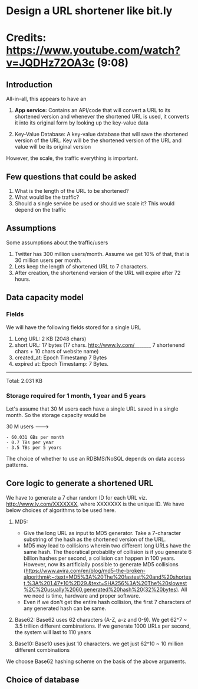 # Design a URL shortener like bit.ly

# Credits: https://www.youtube.com/watch?v=JQDHz72OA3c (9:08)

## Introduction
All-in-all, this appears to have an 

1.  **App service:** Contains an API/code that will convert a URL to its shortened version and whenever the shortened URL is used, it converts it into its original form by looking up the key-value data

2. Key-Value Database: A key-value database that will save the shortened version of the URL. Key will be the shortened version of the URL and value will be its original version

However, the scale, the traffic everything is important.

## Few questions that could be asked

1. What is the length of the URL to be shortened?
2. What would be the traffic?
3. Should a single service be used or should we scale it? This would depend on the traffic

## Assumptions

Some assumptions about the traffic/users
1. Twitter has 300 million users/month. Assume we get 10% of that, that is 30 million users per month.
2. Lets keep the length of shortened URL to 7 characters.
3. After creation, the shortenend version of the URL will expire after 72 hours.

## Data capacity model

### Fields
We will have the following fields stored for a single URL

1. Long URL: 2 KB (2048 chars)
2. short URL: 17 bytes (17 chars. http://www.ly.com/_______  7 shortenend chars + 10 chars of website name) 
3. created_at: Epoch Timestamp 7 Bytes
4. expired at: Epoch Timestamp: 7 Bytes.

---------------------------------------
Total: 2.031 KB

### Storage required for 1 month, 1 year and 5 years
Let's assume that 30 M users each have a single URL saved in a single month. So the storage capacity would be

30 M users ---> 

    - 60.031 GBs per month
    - 0.7 TBs per year
    - 3.5 TBs per 5 years

The choice of whether to use an RDBMS/NoSQL depends on data access patterns.

## Core logic to generate a shortened URL

We have to generate a 7 char random ID for each URL viz. http://www.ly.com/XXXXXXX, where XXXXXXX is the unique ID. We have below choices of algorithms to be used here.

1. MD5: 
    - Give the long URL as input to MD5 generator.  Take a 7-character substring of the hash as the shortened version of the URL. 
    - MD5 may lead to collisions wherein two different long URLs have the same hash. The theoratical probablity of collision is if you generate 6 billion hashes per second, a collision can happen in 100 years. However, now its artificially possible to generate MD5 collisions (https://www.avira.com/en/blog/md5-the-broken-algorithm#:~:text=MD5%3A%20The%20fastest%20and%20shortest,%3A%201.47*10%2D29.&text=SHA256%3A%20The%20slowest%2C%20usually%2060,generated%20hash%20(32%20bytes). All we need is time, hardware and proper software.
    - Even if we don't get the entire hash collision, the first 7 characters of any generated hash can be same.

2. Base62: Base62 uses 62 characters (A-Z, a-z and 0-9). We get 62^7 ~ 3.5 trillion different combinations. If we generate 1000 URLs per second, the system will last to 110 years 

3. Base10: Base10 uses just 10 characters. we get just 62^10 ~ 10 million different combinations

We choose Base62 hashing scheme on the basis of the above arguments.

## Choice of database